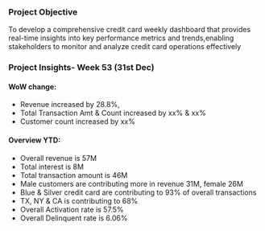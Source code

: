 ### Project Objective
 To develop a comprehensive credit card weekly dashboard that provides real-time insights into key 
performance metrics and trends,enabling stakeholders to monitor and analyze credit card operations 
effectively

### Project Insights- Week 53 (31st Dec)
 #### WoW change: 
- Revenue increased by 28.8%, 
- Total Transaction Amt & Count increased by xx% & xx%
- Customer count increased by xx%
 #### Overview YTD:
 - Overall revenue is 57M
 - Total interest is 8M
 - Total transaction amount is 46M
 - Male customers are contributing more in revenue 31M, female 26M
 - Blue & Silver credit card are contributing to 93% of overall transactions
 - TX, NY & CA is contributing to 68%
 - Overall Activation rate is 57.5%
 - Overall Delinquent rate is 6.06%